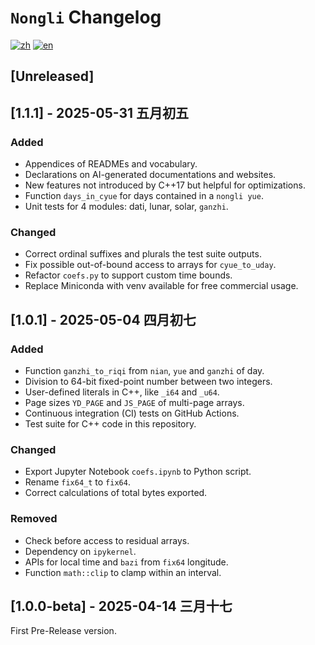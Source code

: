 # `Nongli` Changelog

[![zh](https://img.shields.io/badge/lang-zh-red.svg)](CHANGELOG-zh.md)
[![en](https://img.shields.io/badge/lang-en-blue.svg)](CHANGELOG-en.md)


## [Unreleased]


## [1.1.1] - 2025-05-31 五月初五

### Added

* Appendices of READMEs and vocabulary.
* Declarations on AI-generated documentations and websites.
* New features not introduced by C++17 but helpful for optimizations.
* Function `days_in_cyue` for days contained in a `nongli yue`.
* Unit tests for 4 modules: dati, lunar, solar, `ganzhi`.

### Changed

* Correct ordinal suffixes and plurals the test suite outputs.
* Fix possible out-of-bound access to arrays for `cyue_to_uday`.
* Refactor `coefs.py` to support custom time bounds.
* Replace Miniconda with venv available for free commercial usage.


## [1.0.1] - 2025-05-04 四月初七

### Added

* Function `ganzhi_to_riqi` from `nian`, `yue` and `ganzhi` of day.
* Division to 64-bit fixed-point number between two integers.
* User-defined literals in C++, like `_i64` and `_u64`.
* Page sizes `YD_PAGE` and `JS_PAGE` of multi-page arrays.
* Continuous integration (CI) tests on GitHub Actions.
* Test suite for C++ code in this repository.

### Changed

* Export Jupyter Notebook `coefs.ipynb` to Python script.
* Rename `fix64_t` to `fix64`.
* Correct calculations of total bytes exported.

### Removed

* Check before access to residual arrays.
* Dependency on `ipykernel`.
* APIs for local time and `bazi` from `fix64` longitude.
* Function `math::clip` to clamp within an interval.


## [1.0.0-beta] - 2025-04-14 三月十七

First Pre-Release version.
